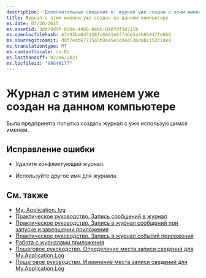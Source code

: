 ```yaml
---
description: 'Дополнительные сведения о: журнал уже создан с этим именем на этом компьютере'
title: Журнал с этим именем уже создан на данном компьютере
ms.date: 07/20/2015
ms.assetid: 3dd78d9f-890e-4409-bebb-048fdf34711b
ms.openlocfilehash: e7d93ba0d3138fc6661e8ff46e5aeb05017fe8b6
ms.sourcegitcommit: ddf7edb67715a5b9a45e3dd44536dabc153c1de0
ms.translationtype: MT
ms.contentlocale: ru-RU
ms.lasthandoff: 02/06/2021
ms.locfileid: "99640177"
---
```

# <a name="a-log-has-already-been-created-with-this-name-on-this-machine"></a>Журнал с этим именем уже создан на данном компьютере

Была предпринята попытка создать журнал с уже использующимся именем.  
  
## <a name="to-correct-this-error"></a>Исправление ошибки  
  
- Удалите конфликтующий журнал.  
  
- Используйте другое имя для журнала.  
  
## <a name="see-also"></a>См. также

- [My. Application. log](xref:Microsoft.VisualBasic.ApplicationServices.ApplicationBase.Log)
- [Практическое руководство. Запись сообщений в журнал](../developing-apps/programming/log-info/how-to-write-log-messages.md)
- [Практическое руководство. Запись в журнал сообщений при запуске и завершении приложения](../developing-apps/programming/log-info/how-to-log-messages-when-the-application-starts-or-shuts-down.md)
- [Практическое руководство. Запись в журнал событий приложения](../developing-apps/programming/log-info/how-to-write-to-an-application-event-log.md)
- [Работа с журналами приложения](../developing-apps/programming/log-info/working-with-application-logs.md)
- [Пошаговое руководство. Определение места записи сведений для My.Application.Log](../developing-apps/programming/log-info/walkthrough-determining-where-my-application-log-writes-information.md)
- [Пошаговое руководство. Изменение места записи сведений для My.Application.Log](../developing-apps/programming/log-info/walkthrough-changing-where-my-application-log-writes-information.md)

